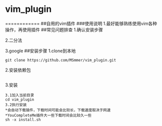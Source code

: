 # vim_plugin
============
##自用的vim插件
###使用说明
1.最好能够熟练使用vim各种操作，再使用插件
##常见问题排查
1.确认安装步骤

2.二分法

3.google
##安装步骤
1.clone到本地

```
git clone https://github.com/MSmmer/vim_plugin.git
```

2.安装依赖包
```
```

3.安装
```
3.1加入当前目录
cd vim_plugin
3.2执行安装
*会自动下载插件，下载时间可能会比较长，下载速度取决于网速
*YouCompleteMe插件大一些下载时间会比较久一些
sh -x install.sh
```
